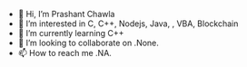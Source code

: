 - 👋 Hi, I’m Prashant Chawla
- 👀 I’m interested in C, C++, Nodejs, Java, , VBA, Blockchain
- 🌱 I’m currently learning C++
- 💞️ I’m looking to collaborate on .None.
- 📫 How to reach me .NA.

<!---
pchawlaji/pchawlaji is a ✨ special ✨ repository because its `README.md` (this file) appears on your GitHub profile.
You can click the Preview link to take a look at your changes.
--->
